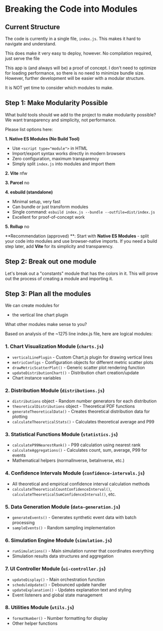 # Breaking the Code into Modules

## Current Structure

The code is currently in a single file, `index.js`. This makes it hard to navigate and understand.

This does make it very easy to deploy, however. No compilation required, just serve the file

This app is (and always will be) a proof of concept. I don't need to optimize for loading performance, so there is no need to minimize bundle size. However, further development will be easier with a modular structure.

It is NOT yet time to consider which modules to make.

## Step 1: Make Modularity Possible

What build tools should we add to the project to make modularity possible? We want transparency and simplicity, not performance.

Please list options here:

**1. Native ES Modules (No Build Tool)**

- Use `<script type="module">` in HTML
- Import/export syntax works directly in modern browsers
- Zero configuration, maximum transparency
- Simply split `index.js` into modules and import them

**2. Vite** nfw

**3. Parcel** no

**4. esbuild (standalone)**

- Minimal setup, very fast
- Can bundle or just transform modules
- Single command: `esbuild index.js --bundle --outfile=dist/index.js`
- Excellent for proof-of-concept work

**5. Rollup** no

**Recommendation (approved) **: Start with **Native ES Modules** - split your code into modules and use browser-native imports. If you need a build step later, add **Vite** for its simplicity and transparency.

## Step 2: Break out one module

Let's break out a "constants" module that has the colors in it.
This will prove out the process of creating a module and importing it.

## Step 3: Plan all the modules

We can create modules for

- the vertical line chart plugin

What other modules make sense to you?

Based on analysis of the ~1275 line index.js file, here are logical modules:

### 1. **Chart Visualization Module** (`charts.js`)
- `verticalLinePlugin` - Custom Chart.js plugin for drawing vertical lines
- `metricConfigs` - Configuration objects for different metric scatter plots  
- `drawMetricScatterPlot()` - Generic scatter plot rendering function
- `updateDistributionChart()` - Distribution chart creation/update
- Chart instance variables

### 2. **Distribution Module** (`distributions.js`)
- `distributions` object - Random number generators for each distribution
- `theoreticalDistributions` object - Theoretical PDF functions
- `generateTheoreticalData()` - Creates theoretical distribution data for plotting
- `calculateTheoreticalStats()` - Calculates theoretical average and P99

### 3. **Statistical Functions Module** (`statistics.js`)
- `calculateP99NearestRank()` - P99 calculation using nearest rank
- `calculateAggregations()` - Calculates count, sum, average, P99 for events
- Mathematical helpers (normalInverse, betaInverse, etc.)

### 4. **Confidence Intervals Module** (`confidence-intervals.js`)
- All theoretical and empirical confidence interval calculation methods
- `calculateTheoreticalCountConfidenceInterval()`, `calculateTheoreticalSumConfidenceInterval()`, etc.

### 5. **Data Generation Module** (`data-generation.js`)
- `generateEvents()` - Generates synthetic event data with batch processing
- `sampleEvents()` - Random sampling implementation

### 6. **Simulation Engine Module** (`simulation.js`)
- `runSimulations()` - Main simulation runner that coordinates everything
- Simulation results data structures and aggregation

### 7. **UI Controller Module** (`ui-controller.js`)
- `updateDisplay()` - Main orchestration function
- `scheduleUpdate()` - Debounced update handler
- `updateExplanation()` - Updates explanation text and styling
- Event listeners and global state management

### 8. **Utilities Module** (`utils.js`)
- `formatNumber()` - Number formatting for display
- Other helper functions
